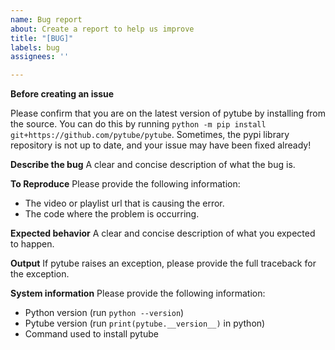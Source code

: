```yaml
---
name: Bug report
about: Create a report to help us improve
title: "[BUG]"
labels: bug
assignees: ''

---
```

**Before creating an issue**

Please confirm that you are on the latest version of pytube by installing from the source.
You can do this by running `python -m pip install git+https://github.com/pytube/pytube`.
Sometimes, the pypi library repository is not up to date, and your issue may have been fixed already!

**Describe the bug**
A clear and concise description of what the bug is.

**To Reproduce**
Please provide the following information:
- The video or playlist url that is causing the error.
- The code where the problem is occurring.

**Expected behavior**
A clear and concise description of what you expected to happen.

**Output**
If pytube raises an exception, please provide the full traceback for the exception.

**System information**
Please provide the following information:
- Python version (run `python --version`)
- Pytube version (run `print(pytube.__version__)` in python)
- Command used to install pytube
